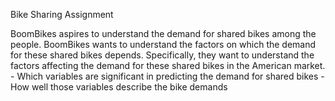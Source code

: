 Bike Sharing Assignment


BoomBikes aspires to understand the demand for shared bikes among the people. BoomBikes wants to understand the factors on which the demand for these shared bikes depends. Specifically, they want to understand the factors affecting the demand for these shared bikes in the American market. - Which variables are significant in predicting the demand for shared bikes - How well those variables describe the bike demands

